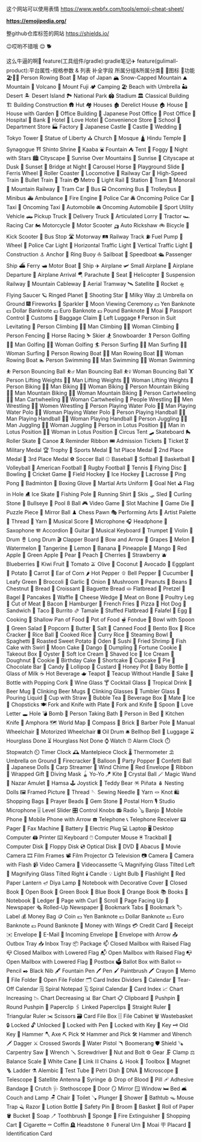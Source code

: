 
这个网站可以使用表情
https://www.webfx.com/tools/emoji-cheat-sheet/

**https://emojipedia.org/**

整github仓库标签的网站 https://shields.io/

:wink:哎哟不错哦 :relieved:
🐕

这么牛逼的啊🐅
feature(工具组件/gradle):gradle笔记✈️
feature(gulimall-product):平台属性-规格参数 & 列表 补全字段 所属分组&所属分类🌅
🐞图标
🚀功能
🏖️🎡🚣 Person Rowing Boat
🗾 Map of Japan
🏔️ Snow-Capped Mountain
⛰️ Mountain
🌋 Volcano
🗻 Mount Fuji
🏕️ Camping
🏖️ Beach with Umbrella
🏜️ Desert
🏝️ Desert Island
🏞️ National Park
🏟️ Stadium
🏛️ Classical Building
🏗️ Building Construction
🛖 Hut
🏘️ Houses
🏚️ Derelict House
🏠 House
🏡 House with Garden
🏢 Office Building
🏣 Japanese Post Office
🏤 Post Office
🏥 Hospital
🏦 Bank
🏨 Hotel
🏩 Love Hotel
🏪 Convenience Store
🏫 School
🏬 Department Store
🏭 Factory
🏯 Japanese Castle
🏰 Castle
💒 Wedding
🗼 Tokyo Tower
🗽 Statue of Liberty
⛪ Church
🕌 Mosque
🛕 Hindu Temple
🕍 Synagogue
⛩️ Shinto Shrine
🕋 Kaaba
⛲ Fountain
⛺ Tent
🌁 Foggy
🌃 Night with Stars
🏙️ Cityscape
🌄 Sunrise Over Mountains
🌅 Sunrise
🌆 Cityscape at Dusk
🌇 Sunset
🌉 Bridge at Night
🎠 Carousel Horse
🛝 Playground Slide
🎡 Ferris Wheel
🎢 Roller Coaster
🚂 Locomotive
🚃 Railway Car
🚄 High-Speed Train
🚅 Bullet Train
🚆 Train
🚇 Metro
🚈 Light Rail
🚉 Station
🚊 Tram
🚝 Monorail
🚞 Mountain Railway
🚋 Tram Car
🚌 Bus
🚍 Oncoming Bus
🚎 Trolleybus
🚐 Minibus
🚑 Ambulance
🚒 Fire Engine
🚓 Police Car
🚔 Oncoming Police Car
🚕 Taxi
🚖 Oncoming Taxi
🚗 Automobile
🚘 Oncoming Automobile
🚙 Sport Utility Vehicle
🛻 Pickup Truck
🚚 Delivery Truck
🚛 Articulated Lorry
🚜 Tractor
🏎️ Racing Car
🏍️ Motorcycle
🛵 Motor Scooter
🛺 Auto Rickshaw
🚲 Bicycle
🛴 Kick Scooter
🚏 Bus Stop
🛣️ Motorway
🛤️ Railway Track
⛽ Fuel Pump
🛞 Wheel
🚨 Police Car Light
🚥 Horizontal Traffic Light
🚦 Vertical Traffic Light
🚧 Construction
⚓ Anchor
🛟 Ring Buoy
⛵ Sailboat
🚤 Speedboat
🛳️ Passenger Ship
⛴️ Ferry
🛥️ Motor Boat
🚢 Ship
✈️ Airplane
🛩️ Small Airplane
🛫 Airplane Departure
🛬 Airplane Arrival
🪂 Parachute
💺 Seat
🚁 Helicopter
🚟 Suspension Railway
🚠 Mountain Cableway
🚡 Aerial Tramway
🛰️ Satellite
🚀 Rocket
🛸 Flying Saucer
🪐 Ringed Planet
🌠 Shooting Star
🌌 Milky Way
⛱️ Umbrella on Ground
🎆 Fireworks
🎇 Sparkler
🎑 Moon Viewing Ceremony
💴 Yen Banknote
💵 Dollar Banknote
💶 Euro Banknote
💷 Pound Banknote
🗿 Moai
🛂 Passport Control
🛃 Customs
🛄 Baggage Claim
🛅 Left Luggage
🕴️ Person in Suit Levitating
🧗 Person Climbing
🧗‍♂️ Man Climbing
🧗‍♀️ Woman Climbing
🤺 Person Fencing
🏇 Horse Racing
⛷️ Skier
🏂 Snowboarder
🏌️ Person Golfing
🏌️‍♂️ Man Golfing
🏌️‍♀️ Woman Golfing
🏄 Person Surfing
🏄‍♂️ Man Surfing
🏄‍♀️ Woman Surfing
🚣 Person Rowing Boat
🚣‍♂️ Man Rowing Boat
🚣‍♀️ Woman Rowing Boat
🏊 Person Swimming
🏊‍♂️ Man Swimming
🏊‍♀️ Woman Swimming
⛹️ Person Bouncing Ball
⛹️‍♂️ Man Bouncing Ball
⛹️‍♀️ Woman Bouncing Ball
🏋️ Person Lifting Weights
🏋️‍♂️ Man Lifting Weights
🏋️‍♀️ Woman Lifting Weights
🚴 Person Biking
🚴‍♂️ Man Biking
🚴‍♀️ Woman Biking
🚵 Person Mountain Biking
🚵‍♂️ Man Mountain Biking
🚵‍♀️ Woman Mountain Biking
🤸 Person Cartwheeling
🤸‍♂️ Man Cartwheeling
🤸‍♀️ Woman Cartwheeling
🤼 People Wrestling
🤼‍♂️ Men Wrestling
🤼‍♀️ Women Wrestling
🤽 Person Playing Water Polo
🤽‍♂️ Man Playing Water Polo
🤽‍♀️ Woman Playing Water Polo
🤾 Person Playing Handball
🤾‍♂️ Man Playing Handball
🤾‍♀️ Woman Playing Handball
🤹 Person Juggling
🤹‍♂️ Man Juggling
🤹‍♀️ Woman Juggling
🧘 Person in Lotus Position
🧘‍♂️ Man in Lotus Position
🧘‍♀️ Woman in Lotus Position
🎪 Circus Tent
🛹 Skateboard
🛼 Roller Skate
🛶 Canoe
🎗️ Reminder Ribbon
🎟️ Admission Tickets
🎫 Ticket
🎖️ Military Medal
🏆 Trophy
🏅 Sports Medal
🥇 1st Place Medal
🥈 2nd Place Medal
🥉 3rd Place Medal
⚽ Soccer Ball
⚾ Baseball
🥎 Softball
🏀 Basketball
🏐 Volleyball
🏈 American Football
🏉 Rugby Football
🎾 Tennis
🥏 Flying Disc
🎳 Bowling
🏏 Cricket Game
🏑 Field Hockey
🏒 Ice Hockey
🥍 Lacrosse
🏓 Ping Pong
🏸 Badminton
🥊 Boxing Glove
🥋 Martial Arts Uniform
🥅 Goal Net
⛳ Flag in Hole
⛸️ Ice Skate
🎣 Fishing Pole
🎽 Running Shirt
🎿 Skis
🛷 Sled
🥌 Curling Stone
🎯 Bullseye
🎱 Pool 8 Ball
🎮 Video Game
🎰 Slot Machine
🎲 Game Die
🧩 Puzzle Piece
🪩 Mirror Ball
♟️ Chess Pawn
🎭 Performing Arts
🎨 Artist Palette
🧵 Thread
🧶 Yarn
🎼 Musical Score
🎤 Microphone
🎧 Headphone
🎷 Saxophone
🪗 Accordion
🎸 Guitar
🎹 Musical Keyboard
🎺 Trumpet
🎻 Violin
🥁 Drum
🪘 Long Drum
🎬 Clapper Board
🏹 Bow and Arrow
🍇 Grapes
🍈 Melon
🍉 Watermelon
🍊 Tangerine
🍋 Lemon
🍌 Banana
🍍 Pineapple
🥭 Mango
🍎 Red Apple
🍏 Green Apple
🍐 Pear
🍑 Peach
🍒 Cherries
🍓 Strawberry
🫐 Blueberries
🥝 Kiwi Fruit
🍅 Tomato
🫒 Olive
🥥 Coconut
🥑 Avocado
🍆 Eggplant
🥔 Potato
🥕 Carrot
🌽 Ear of Corn
🌶️ Hot Pepper
🫑 Bell Pepper
🥒 Cucumber
🥬 Leafy Green
🥦 Broccoli
🧄 Garlic
🧅 Onion
🍄 Mushroom
🥜 Peanuts
🫘 Beans
🌰 Chestnut
🍞 Bread
🥐 Croissant
🥖 Baguette Bread
🫓 Flatbread
🥨 Pretzel
🥯 Bagel
🥞 Pancakes
🧇 Waffle
🧀 Cheese Wedge
🍖 Meat on Bone
🍗 Poultry Leg
🥩 Cut of Meat
🥓 Bacon
🍔 Hamburger
🍟 French Fries
🍕 Pizza
🌭 Hot Dog
🥪 Sandwich
🌮 Taco
🌯 Burrito
🫔 Tamale
🥙 Stuffed Flatbread
🧆 Falafel
🥚 Egg
🍳 Cooking
🥘 Shallow Pan of Food
🍲 Pot of Food
🫕 Fondue
🥣 Bowl with Spoon
🥗 Green Salad
🍿 Popcorn
🧈 Butter
🧂 Salt
🥫 Canned Food
🍱 Bento Box
🍘 Rice Cracker
🍙 Rice Ball
🍚 Cooked Rice
🍛 Curry Rice
🍜 Steaming Bowl
🍝 Spaghetti
🍠 Roasted Sweet Potato
🍢 Oden
🍣 Sushi
🍤 Fried Shrimp
🍥 Fish Cake with Swirl
🥮 Moon Cake
🍡 Dango
🥟 Dumpling
🥠 Fortune Cookie
🥡 Takeout Box
🦪 Oyster
🍦 Soft Ice Cream
🍧 Shaved Ice
🍨 Ice Cream
🍩 Doughnut
🍪 Cookie
🎂 Birthday Cake
🍰 Shortcake
🧁 Cupcake
🥧 Pie
🍫 Chocolate Bar
🍬 Candy
🍭 Lollipop
🍮 Custard
🍯 Honey Pot
🍼 Baby Bottle
🥛 Glass of Milk
☕ Hot Beverage
🫖 Teapot
🍵 Teacup Without Handle
🍶 Sake
🍾 Bottle with Popping Cork
🍷 Wine Glass
🍸 Cocktail Glass
🍹 Tropical Drink
🍺 Beer Mug
🍻 Clinking Beer Mugs
🥂 Clinking Glasses
🥃 Tumbler Glass
🫗 Pouring Liquid
🥤 Cup with Straw
🧋 Bubble Tea
🧃 Beverage Box
🧉 Mate
🧊 Ice
🥢 Chopsticks
🍽️ Fork and Knife with Plate
🍴 Fork and Knife
🥄 Spoon
💌 Love Letter
🕳️ Hole
💣 Bomb
🛀 Person Taking Bath
🛌 Person in Bed
🔪 Kitchen Knife
🏺 Amphora
🗺️ World Map
🧭 Compass
🧱 Brick
💈 Barber Pole
🦽 Manual Wheelchair
🦼 Motorized Wheelchair
🛢️ Oil Drum
🛎️ Bellhop Bell
🧳 Luggage
⌛ Hourglass Done
⏳ Hourglass Not Done
⌚ Watch
⏰ Alarm Clock
⏱️ Stopwatch
⏲️ Timer Clock
🕰️ Mantelpiece Clock
🌡️ Thermometer
⛱️ Umbrella on Ground
🧨 Firecracker
🎈 Balloon
🎉 Party Popper
🎊 Confetti Ball
🎎 Japanese Dolls
🎏 Carp Streamer
🎐 Wind Chime
🧧 Red Envelope
🎀 Ribbon
🎁 Wrapped Gift
🤿 Diving Mask
🪀 Yo-Yo
🪁 Kite
🔮 Crystal Ball
🪄 Magic Wand
🧿 Nazar Amulet
🪬 Hamsa
🕹️ Joystick
🧸 Teddy Bear
🪅 Piñata
🪆 Nesting Dolls
🖼️ Framed Picture
🧵 Thread
🪡 Sewing Needle
🧶 Yarn
🪢 Knot
🛍️ Shopping Bags
📿 Prayer Beads
💎 Gem Stone
📯 Postal Horn
🎙️ Studio Microphone
🎚️ Level Slider
🎛️ Control Knobs
📻 Radio
🪕 Banjo
📱 Mobile Phone
📲 Mobile Phone with Arrow
☎️ Telephone
📞 Telephone Receiver
📟 Pager
📠 Fax Machine
🔋 Battery
🔌 Electric Plug
💻 Laptop
🖥️ Desktop Computer
🖨️ Printer
⌨️ Keyboard
🖱️ Computer Mouse
🖲️ Trackball
💽 Computer Disk
💾 Floppy Disk
💿 Optical Disk
📀 DVD
🧮 Abacus
🎥 Movie Camera
🎞️ Film Frames
📽️ Film Projector
📺 Television
📷 Camera
📸 Camera with Flash
📹 Video Camera
📼 Videocassette
🔍 Magnifying Glass Tilted Left
🔎 Magnifying Glass Tilted Right
🕯️ Candle
💡 Light Bulb
🔦 Flashlight
🏮 Red Paper Lantern
🪔 Diya Lamp
📔 Notebook with Decorative Cover
📕 Closed Book
📖 Open Book
📗 Green Book
📘 Blue Book
📙 Orange Book
📚 Books
📓 Notebook
📒 Ledger
📃 Page with Curl
📜 Scroll
📄 Page Facing Up
📰 Newspaper
🗞️ Rolled-Up Newspaper
📑 Bookmark Tabs
🔖 Bookmark
🏷️ Label
💰 Money Bag
🪙 Coin
💴 Yen Banknote
💵 Dollar Banknote
💶 Euro Banknote
💷 Pound Banknote
💸 Money with Wings
💳 Credit Card
🧾 Receipt
✉️ Envelope
📧 E-Mail
📨 Incoming Envelope
📩 Envelope with Arrow
📤 Outbox Tray
📥 Inbox Tray
📦 Package
📫 Closed Mailbox with Raised Flag
📪 Closed Mailbox with Lowered Flag
📬 Open Mailbox with Raised Flag
📭 Open Mailbox with Lowered Flag
📮 Postbox
🗳️ Ballot Box with Ballot
✏️ Pencil
✒️ Black Nib
🖋️ Fountain Pen
🖊️ Pen
🖌️ Paintbrush
🖍️ Crayon
📝 Memo
📁 File Folder
📂 Open File Folder
🗂️ Card Index Dividers
📅 Calendar
📆 Tear-Off Calendar
🗒️ Spiral Notepad
🗓️ Spiral Calendar
📇 Card Index
📈 Chart Increasing
📉 Chart Decreasing
📊 Bar Chart
📋 Clipboard
📌 Pushpin
📍 Round Pushpin
📎 Paperclip
🖇️ Linked Paperclips
📏 Straight Ruler
📐 Triangular Ruler
✂️ Scissors
🗃️ Card File Box
🗄️ File Cabinet
🗑️ Wastebasket
🔒 Locked
🔓 Unlocked
🔏 Locked with Pen
🔐 Locked with Key
🔑 Key
🗝️ Old Key
🔨 Hammer
🪓 Axe
⛏️ Pick
⚒️ Hammer and Pick
🛠️ Hammer and Wrench
🗡️ Dagger
⚔️ Crossed Swords
🔫 Water Pistol
🪃 Boomerang
🛡️ Shield
🪚 Carpentry Saw
🔧 Wrench
🪛 Screwdriver
🔩 Nut and Bolt
⚙️ Gear
🗜️ Clamp
⚖️ Balance Scale
🦯 White Cane
🔗 Link
⛓️ Chains
🪝 Hook
🧰 Toolbox
🧲 Magnet
🪜 Ladder
⚗️ Alembic
🧪 Test Tube
🧫 Petri Dish
🧬 DNA
🔬 Microscope
🔭 Telescope
📡 Satellite Antenna
💉 Syringe
🩸 Drop of Blood
💊 Pill
🩹 Adhesive Bandage
🩼 Crutch
🩺 Stethoscope
🚪 Door
🪞 Mirror
🪟 Window
🛏️ Bed
🛋️ Couch and Lamp
🪑 Chair
🚽 Toilet
🪠 Plunger
🚿 Shower
🛁 Bathtub
🪤 Mouse Trap
🪒 Razor
🧴 Lotion Bottle
🧷 Safety Pin
🧹 Broom
🧺 Basket
🧻 Roll of Paper
🪣 Bucket
🧼 Soap
🪥 Toothbrush
🧽 Sponge
🧯 Fire Extinguisher
🛒 Shopping Cart
🚬 Cigarette
⚰️ Coffin
🪦 Headstone
⚱️ Funeral Urn
🗿 Moai
🪧 Placard
🪪 Identification Card